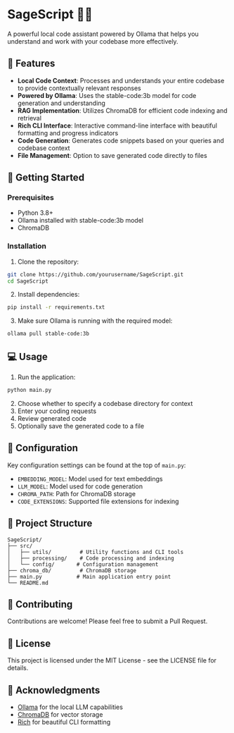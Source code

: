 # SageScript 🧙‍♂️

A powerful local code assistant powered by Ollama that helps you understand and work with your codebase more effectively.

## 🌟 Features

- **Local Code Context**: Processes and understands your entire codebase to provide contextually relevant responses
- **Powered by Ollama**: Uses the stable-code:3b model for code generation and understanding
- **RAG Implementation**: Utilizes ChromaDB for efficient code indexing and retrieval
- **Rich CLI Interface**: Interactive command-line interface with beautiful formatting and progress indicators
- **Code Generation**: Generates code snippets based on your queries and codebase context
- **File Management**: Option to save generated code directly to files

## 🚀 Getting Started

### Prerequisites

- Python 3.8+
- Ollama installed with stable-code:3b model
- ChromaDB

### Installation

1. Clone the repository:
```bash
git clone https://github.com/yourusername/SageScript.git
cd SageScript
```

2. Install dependencies:
```bash
pip install -r requirements.txt
```

3. Make sure Ollama is running with the required model:
```bash
ollama pull stable-code:3b
```

## 💻 Usage

1. Run the application:
```bash
python main.py
```

2. Choose whether to specify a codebase directory for context
3. Enter your coding requests
4. Review generated code
5. Optionally save the generated code to a file

## 🔧 Configuration

Key configuration settings can be found at the top of `main.py`:

- `EMBEDDING_MODEL`: Model used for text embeddings
- `LLM_MODEL`: Model used for code generation
- `CHROMA_PATH`: Path for ChromaDB storage
- `CODE_EXTENSIONS`: Supported file extensions for indexing

## 📁 Project Structure

```
SageScript/
├── src/
│   ├── utils/         # Utility functions and CLI tools
│   ├── processing/    # Code processing and indexing
│   └── config/       # Configuration management
├── chroma_db/         # ChromaDB storage
├── main.py           # Main application entry point
└── README.md
```

## 🤝 Contributing

Contributions are welcome! Please feel free to submit a Pull Request.

## 📝 License

This project is licensed under the MIT License - see the LICENSE file for details.

## 🙏 Acknowledgments

- [Ollama](https://ollama.ai/) for the local LLM capabilities
- [ChromaDB](https://www.trychroma.com/) for vector storage
- [Rich](https://rich.readthedocs.io/) for beautiful CLI formatting
